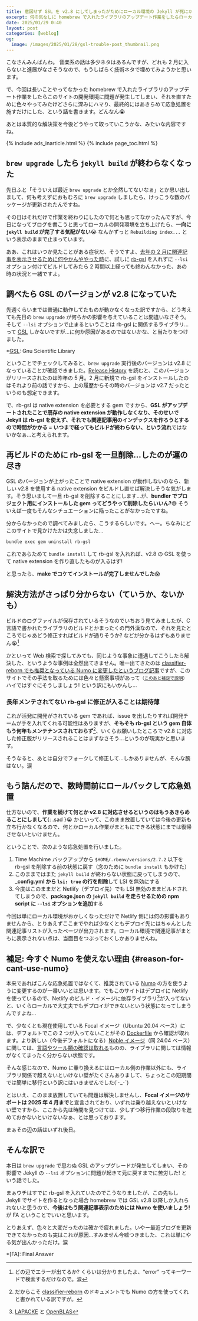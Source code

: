 ```yaml
---
title: 意図せず GSL を v2.8 にしてしまったがためにローカル環境の Jekyll が死にかけた
excerpt: 何の気なしに homebrew で入れたライブラリのアップデート作業をしたらローカルの開発環境が死にかけてしまって生き返らせるのにけっこう苦労したので、その顛末を残しておきます。ちなみに今回も Jekyll の人にしか参考にならない話となっております。涙
date: 2025/01/29 0:40
layout: post
categories: [weblog]
og:
  image: /images/2025/01/28/gsl-trouble-post_thumbnail.png
---
```


こなさんみんばんわ。
音楽系の話は多少ネタはあるんですが、どれも 2 月に入らないと進展がなさそうなので、もうしばらく技術ネタで埋めてみようかと思います。

で、今回は長いことやってなかった homebrew で入れたライブラリのアップデート作業をしたらこのサイトの開発環境に問題が発生してしまい、それを直すために色々やってみたけどさらに深みにハマり、最終的にはあきらめて応急処置を施すだけにした、という話を書きます。どんなん😭

あとは本質的な解決策を今後どうやって取っていこうかな、みたいな内容ですね。

{% include ads_inarticle.html %}
{% include page_toc.html %}


## `brew upgrade` したら `jekyll build` が終わらなくなった


先日ふと「そういえば最近 `brew upgrade` とか全然してないなぁ」とか思い出しまして、何も考えずにおもむろに `brew upgrade` しましたら、けっこうな数のパッケージが更新されたんですね。

その日はそれだけで作業を終わりにしたので何とも思ってなかったんですが、今日になってブログを書こうと思ってローカルの開発環境を立ち上げたら、**一向に `jekyll build` が完了する気配がない**😭
なんかずっと `Rebuilding index...` という表示のままで止まっています。

ああ、これはいつか見たことがある症状だ、そうですよ、[去年の 2 月に関連記事を表示させるために何やかんややった時][feb16]に、試しに [rb-gsl][] を入れずに `--lsi` オプション付けてビルドしてみたら 2 時間以上経っても終わんなかった、あの時の状況と一緒ですよ。

[feb16]: /weblog/2024021601/ "関連記事を表示させたくなったので、classifier-rebornとrb-gsl gemをbundle installしました"
[rb-gsl]: https://github.com/SciRuby/rb-gsl


## 調べたら GSL のバージョンが v2.8 になっていた


先週くらいまでは普通に動作してたものが動かなくなった訳ですから、どう考えても先日の `brew upgrade` が何らかの影響を与えていることは間違いなさそう。そして `--lsi` オプションで止まるということは rb-gsl に関係するライブラリ…って [GSL][] しかないですが…に何か原因があるのではないかな、と当たりをつけました。

*[GSL]: Gnu Scientific Library

ということでチェックしてみると、`brew upgrade` 実行後のバージョンは v2.8 になっていることが確認できました。[Release History][history] を読むと、このバージョンがリリースされたのは昨年の 5 月。2 月に新規で rb-gsl をインストールしたのはそれより前の話ですから、上の履歴からその時のバージョンは v2.7 だったというのも想定できます。

[gsl]: https://www.gnu.org/software/gsl/
[history]: https://www.gnu.org/software/gsl/#releases

で、rb-gsl は native extension を必要とする gem ですから、**GSL がアップデートされたことで既存の native extension が動作しなくなり、そのせいで Jekyll は rb-gsl を使えず、それでも関連記事用のインデックスを作ろうとするので時間がかかる = いつまで経ってもビルドが終わらない、という流れ**ではないかなぁ…と考えられます。


## 再ビルドのために rb-gsl を一旦削除…したのが運の尽き


GSL のバージョンが上がったことで native extension が動作しないのなら、新しい v2.8 を使用する native extension をビルドし直せば解決しそうな気がします。そう思いまして一旦 rb-gsl を削除することにします…が、**bundler でプロジェクト用にインストールした gem ってどうやって削除したらいいん?**😅
そういえば一度もそんなシチュエーションに陥ったことがなかったですね。

分からなかったので調べてみましたら、こうするらしいです。へー。ちなみにどこのサイトで見かけたかは失念しました…

```bash
bundle exec gem uninstall rb-gsl
```

これであらためて `bundle install` して rb-gsl を入れれば、v2.8 の GSL を使って native extension を作り直したものが入るはず!

と思ったら、**make でコケてインストールが完了しませんでした**😱


## 解決方法がさっぱり分からない（ていうか、ないかも）


ビルドのログファイルが保存されているそうなのでいちおう見てみましたが、C 言語で書かれたライブラリのビルドとかまったくの門外漢なので、それを見たところでじゃあどう修正すればビルドが通りそうか? などが分かるはずもありません😭[^1]

かといって Web 検索で探してみても、同じような事象に遭遇してこうしたら解決した、というような事例は全然出てきません。唯一出てきたのは [classifier-reborn でも推奨となっている Numo に変更したというブログ記事][reference]ですが、このサイトでその手法を取るためには色々と懸案事項があって<small>（[このあと補足で説明][hosoku]）</small>ハイではすぐにそうしましょう! という訳にもいかんし…

[reference]: https://akkinoc.dev/posts/2024/05/19/jekyll-classifier-reborn-and-last-modified-at-build-error/#%E8%A7%A3%E6%B1%BA%E6%96%B9%E6%B3%95 "Blog (Jekyll) を久々にビルドしたら classifier-reborn, jekyll-last-modified-at がエラーになったので解消した - akkinoc.dev"
[hosoku]: #reason-for-cant-use-numo


### 長年メンテされてない rb-gsl に修正が入ることは期待薄

これが活発に開発がされている gem であれば、issue を出したりすれば開発チームが手を入れてくれる可能性はありますが、**そもそも rb-gsl という gem 自体もう何年もメンテナンスされておらず**[^2]、いくらお願いしたところで v2.8 に対応した修正版がリリースされることはまずなさそう…というのが現実かと思います。

そうなると、あとは自分でフォークして修正して…しかありませんが、そんな腕はない。涙

[^1]: どの辺でエラーが出てるか? くらいは分かりましたよ、“error” ってキーワードで検索するだけなので。涙
[^2]: だからこそ [classifier-reborn][classifier] のドキュメントでも Numo の方を使ってくれと書かれている訳ですが。

[classifier]: https://jekyll.github.io/classifier-reborn/


## もう詰んだので、数時間前にロールバックして応急処置


仕方ないので、**作業を続けて何とか v2.8 に対応させるというのはもうあきらめることにしまして**{: .sad }😭
かといって、このまま放置していては今後の更新も立ち行かなくなるので、何とかローカル作業がまともにできる状態にまでは復帰させないといけません。

ということで、次のような応急処置を行いました。

1. Time Machime バックアップから `$HOME/.rbenv/versions/2.7.2` 以下を rb-gsl を削除する前の状態に戻す（念のために `bundle install` もかけた）
2. このままではまた `jekyll build` が終わらない状態に戻ってしまうので、**_config.yml から `lsi: true` の行を削除**して LSI を無効にする
3. 今度はこのままだと Netlify（デプロイ先）でも LSI 無効のままビルドされてしまうので、**package.json の `jekyll build` を走らせるための npm script に `--lsi` オプションを追加**する

今回は単にローカル環境がおかしくなっただけで Netlify 側には何の影響もありませんから、とりあえずここまでやれば少なくともデプロイ先にはちゃんとした関連記事リストが入ったページが出力されます。ローカル環境で関連記事がまともに表示されない点は、当面目をつぶっておくしかありませんね。


## 補足: 今すぐ Numo を使えない理由 {#reason-for-cant-use-numo}


本来であればこんな応急処置ではなくて、推奨されている [Numo][] の方を使うように変更するのが一番いいとは思います。でもこのサイトはデプロイに Netlify を使っているので、Netlify のビルド・イメージに依存ライブラリ[^3]が入ってないと、いくらローカルで大丈夫でもデプロイができないという状態になってしまうんですよね…

[^3]: [LAPACKE][] と [OpenBLAS][]

[numo]: https://ruby-numo.github.io/narray/
[lapacke]: https://www.netlib.org/lapack/lapacke.html
[openblas]: http://www.openmathlib.org/OpenBLAS/

で、少なくとも現在使用している Focal イメージ（Ubuntu 20.04 ベース）には、デフォルトでこの 2 つが入ってないことがその [Dockerfile][] から確認が取れます。より新しい（今後デフォルトになる）[Noble イメージ][noble]（同 24.04 ベース）に関しては、[言語やツール類の確認は取れる][lang]ものの、ライブラリに関しては情報がなくてまったく分からない状態です。

[dockerfile]: https://github.com/netlify/build-image/blob/focal/Dockerfile
[noble]: https://answers.netlify.com/t/new-ubuntu-24-04-noble-numbat-build-image/130497
[lang]: https://docs.netlify.com/configure-builds/available-software-at-build-time/

そんな感じなので、Numo に乗り換えるにはローカル側の作業以外にも、ライブラリ関係で超えないといけない壁がたくさんありまして、ちょっとこの短期間では簡単に移行という訳にはいきませんでした(´･_･`)

とはいえ、このまま放置していても問題は解決しませんし、**Focal イメージのサポートは 2025 年 4 月まで**と宣言されており、いずれは乗り越えないといけない壁ですから、ここから先は時間を見つけては、少しずつ移行作業の段取りを進めておかないといけないなぁ、とは思っております。

まぁその辺の話はいずれ後日。


## そんな訳で

本日は `brew upgrade` で思わぬ GSL のアップグレードが発生してしまい、その影響で Jekyll の `--lsi` オプションに問題が起きて元に戻すまでに苦労した! という話でした。

まぁウチはすでに rb-gsl を入れていたのでこうなりましたが、この先もし Jekyll でサイトを作るとなった場合 homebrew では GSL v2.8 以降しか入れられないと思うので、**今後はもう関連記事表示のためには Numo を使いましょう!** が FA ということでいいと思います。

とりあえず、色々と大変だったのは確かで疲れました。いやー最近ブログを更新できてなかったのも実はこれが原因…すみません今嘘つきました、これは単にやる気が出んかっただけ。涙

*[FA]: Final Answer
